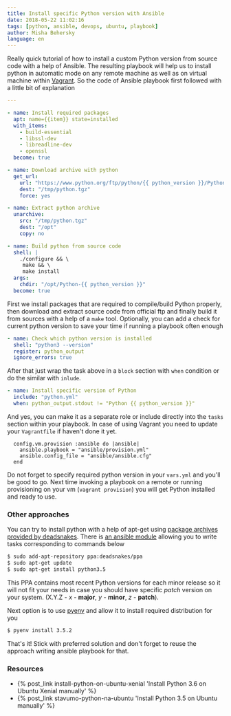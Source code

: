 ```yaml
---
title: Install specific Python version with Ansible
date: 2018-05-22 11:02:16
tags: [python, ansible, devops, ubuntu, playbook]
author: Misha Behersky
language: en
---
```


Really quick tutorial of how to install a custom Python version from source code with a help of Ansible.  The resulting playbook will help us to install python in automatic mode on any remote machine as well as on virtual machine within [Vagrant](https://www.vagrantup.com/). So the code of Ansible playbook first followed with a little bit of explanation

```yaml
---

- name: Install required packages
  apt: name={{item}} state=installed
  with_items:
    - build-essential
    - libssl-dev
    - libreadline-dev
    - openssl
  become: true

- name: Download archive with python
  get_url:
    url: "https://www.python.org/ftp/python/{{ python_version }}/Python-{{ python_version }}.tgz"
    dest: "/tmp/python.tgz"
    force: yes

- name: Extract python archive
  unarchive:
    src: "/tmp/python.tgz"
    dest: "/opt"
    copy: no

- name: Build python from source code
  shell: |
    ./configure && \
     make && \
     make install
  args:
    chdir: "/opt/Python-{{ python_version }}"
  become: true
```

First we install packages that are required to compile/build Python properly, then download and extract source code from official ftp and finally build it from sources with a help of a `make` tool.
Optionally, you can add a check for current python version to save your time if running a playbook often enough

```yaml
- name: Check which python version is installed
  shell: "python3 --version"
  register: python_output
  ignore_errors: true
```

After that just wrap the task above in a `block` section with `when` condition or do the similar with `inlude`.

```yaml
- name: Install specific version of Python
  include: "python.yml"
  when: python_output.stdout != "Python {{ python_version }}"
```

And yes, you can make it as a separate role or include directly into the `tasks` section within your playbook. In case of using Vagrant you need to update your `Vagrantfile` if haven't done it yet.

```
  config.vm.provision :ansible do |ansible|
    ansible.playbook = "ansible/provision.yml"
    ansible.config_file = "ansible/ansible.cfg"
  end
```

Do not forget to specify required python version in your `vars.yml` and you'll be good to go. Next time invoking a playbook on a remote or running provisioning on your vm (`vagrant provision`) you will get Python installed and ready to use.

### Other approaches
You can try to install python with a help of apt-get using [package archives provided by deadsnakes](https://launchpad.net/~deadsnakes/+archive/ubuntu/ppa). There is [an ansible module](http://docs.ansible.com/ansible/latest/modules/apt_module.html) allowing you to write tasks corresponding to commands below

```bash
$ sudo add-apt-repository ppa:deadsnakes/ppa
$ sudo apt-get update
$ sudo apt-get install python3.5
```

This PPA contains most recent Python versions for each minor release so it will not fit your needs in case you should have specific _patch_ version on your system. (X.Y.Z - _x_ - **major**, _y_ - **minor**, _z_ - **patch**).

Next option is to use [pyenv](https://github.com/pyenv/pyenv) and allow it to install required distribution for you

```bash
$ pyenv install 3.5.2
```

That's it! Stick with preferred solution and don't forget to reuse the approach writing ansible playbook for that.

### Resources
* {% post_link install-python-on-ubuntu-xenial 'Install Python 3.6 on Ubuntu Xenial manually' %}
* {% post_link stavumo-python-na-ubuntu 'Install Python 3.5 on Ubuntu manually' %}
